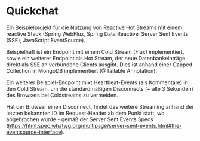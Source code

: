 # Quickchat

Ein Beispielprojekt für die Nutzung von Reactive Hot Streams mit einem reactive Stack (Spring WebFlux, Spring Data Reactive, Server Sent Events (SSE), JavaScript EventSource).

Beispielhaft ist ein Endpoint mit einem Cold Stream (Flux) implementiert, sowie ein weiterer Endpoint als Hot Stream, der neue Datenbankeinträge direkt als SSE an verbundene Clients ausgibt. Dies ist anhand einer Capped Collection in MongoDB implementiert (@Tailable Annotation).

Ein weiterer Beispiel-Endpoint mixt Heartbeat-Events (als Kommentare) in den Cold Stream, um die standardmäßigen Disconnects (~ alle 3 Sekunden) des Browsers bei Coldstreams zu vermeiden.

Hat der Browser einen Disconnect, findet das weitere Streaming anhand der letzten bekannten ID im Request-Header ab dem Punkt statt, wo abgebrochen wurde - gemäß der Server Sent Events Specs (https://html.spec.whatwg.org/multipage/server-sent-events.html#the-eventsource-interface).
